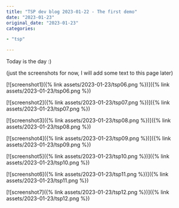 ```yaml
---
title: "TSP dev blog 2023-01-22 - The first demo"
date: "2023-01-23"
original_date: "2023-01-23"
categories:

- "tsp"

---
```


Today is the day :)

(just the screenshots for now, I will add some text to this page later)

[![screenshot1]({% link assets/2023-01-23/tsp06.png %})]({% link assets/2023-01-23/tsp06.png %})

[![screenshot2]({% link assets/2023-01-23/tsp07.png %})]({% link assets/2023-01-23/tsp07.png %})

[![screenshot3]({% link assets/2023-01-23/tsp08.png %})]({% link assets/2023-01-23/tsp08.png %})

[![screenshot4]({% link assets/2023-01-23/tsp09.png %})]({% link assets/2023-01-23/tsp09.png %})

[![screenshot5]({% link assets/2023-01-23/tsp10.png %})]({% link assets/2023-01-23/tsp10.png %})

[![screenshot6]({% link assets/2023-01-23/tsp11.png %})]({% link assets/2023-01-23/tsp11.png %})

[![screenshot7]({% link assets/2023-01-23/tsp12.png %})]({% link assets/2023-01-23/tsp12.png %})
